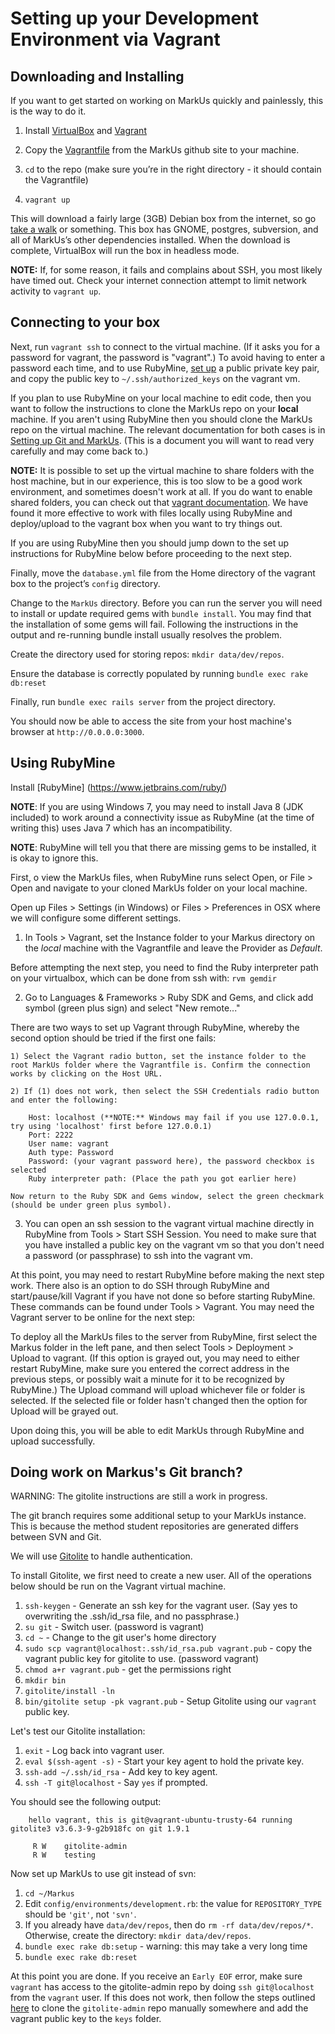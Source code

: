 Setting up your Development Environment via Vagrant
===============================================================

Downloading and Installing
--------------------------
If you want to get started on working on MarkUs quickly and painlessly, this is the way to do it.

1. Install [VirtualBox](https://www.virtualbox.org/) and [Vagrant](http://www.vagrantup.com/)
2. Copy the [Vagrantfile](https://raw.githubusercontent.com/MarkUsProject/Markus/master/Vagrantfile) from the MarkUs github site to your machine.

3. `cd` to the repo (make sure you’re in the right directory - it should contain the Vagrantfile)
4. `vagrant up`

This will download a fairly large (3GB) Debian box from the internet, so go [take a walk](http://news.stanford.edu/news/2014/april/walking-vs-sitting-042414.html) or something. This box has GNOME, postgres, subversion, and all of MarkUs’s other dependencies installed. When the download is complete, VirtualBox will run the box in headless mode.

**NOTE:** If, for some reason, it fails and complains about SSH, you most likely have timed out. Check your internet connection attempt to limit network activity to `vagrant up`.



Connecting to your box
----------------------

Next, run `vagrant ssh` to connect to the virtual machine. (If it asks you for a password for vagrant, the password is "vagrant".)  To avoid having to enter a password each time, and to use RubyMine, [set up](https://www.digitalocean.com/community/tutorials/how-to-set-up-ssh-keys--2) a public private key pair, and copy the public key to `~/.ssh/authorized_keys` on the vagrant vm.

If you plan to use RubyMine on your local machine to edit code, then you want to follow the instructions to clone the MarkUs repo on your **local** machine.  If you aren't using RubyMine then you should clone the MarkUs repo on the virtual machine. The relevant documentation for both cases is in [Setting up Git and MarkUs](GitHowTo).  (This is a document you will want to read very carefully and may come back to.)

**NOTE:** It is possible to set up the virtual machine to share folders with the host machine, but in our experience, this is too slow to be a good work environment, and sometimes doesn't work at all.  If you do want to enable shared folders, you can check out that [vagrant documentation](http://docs.vagrantup.com/v2/synced-folders/).  We have found it more effective to work with files locally using RubyMine and deploy/upload to the vagrant box when you want to try things out.

If you are using RubyMine then you should jump down to the set up instructions for RubyMine below before proceeding to the next step.

Finally, move the `database.yml` file from the Home directory of the vagrant box to the project’s `config` directory.   

Change to the `MarkUs` directory.  Before you can run the server you will need to install or update required gems with `bundle install`.  You may find that the installation of some gems will fail.  Following the instructions in the output and re-running bundle install usually resolves the problem.

Create the directory used for storing repos: `mkdir data/dev/repos`.

Ensure the database is correctly populated by running `bundle exec rake db:reset`

Finally, run `bundle exec rails server` from the project directory. 

You should now be able to access the site from your host machine's browser at `http://0.0.0.0:3000`.


Using RubyMine
--------------

Install [RubyMine] (https://www.jetbrains.com/ruby/)

**NOTE**: If you are using Windows 7, you may need to install Java 8 (JDK included) to work around a connectivity issue as RubyMine (at the time of writing this) uses Java 7 which has an incompatibility.

**NOTE**: RubyMine will tell you that there are missing gems to be installed, it is okay to ignore this.

First, o view the MarkUs files, when RubyMine runs select Open, or File > Open and navigate to your cloned MarkUs folder on your local machine.

Open up Files > Settings  (in Windows) or Files > Preferences in OSX where we will configure some different settings.

1) In Tools > Vagrant, set the Instance folder to your Markus directory on the *local* machine with the Vagrantfile and leave the Provider as *Default*.

Before attempting the next step, you need to find the Ruby interpreter path on your virtualbox, which can be done from ssh with: `rvm gemdir`

2) Go to Languages & Frameworks > Ruby SDK and Gems, and click add symbol (green plus sign) and select "New remote..."

There are two ways to set up Vagrant through RubyMine, whereby the second option should be tried if the first one fails:

    1) Select the Vagrant radio button, set the instance folder to the root MarkUs folder where the Vagrantfile is. Confirm the connection works by clicking on the Host URL.

    2) If (1) does not work, then select the SSH Credentials radio button and enter the following:

```
	Host: localhost (**NOTE:** Windows may fail if you use 127.0.0.1, try using 'localhost' first before 127.0.0.1)
	Port: 2222
	User name: vagrant
	Auth type: Password
	Password: (your vagrant password here), the password checkbox is selected
	Ruby interpreter path: (Place the path you got earlier here)
```

    Now return to the Ruby SDK and Gems window, select the green checkmark (should be under green plus symbol).
    
3. You can open an ssh session to the vagrant virtual machine directly in RubyMine from Tools > Start SSH Session.  You need to make sure that you have installed a public key on the vagrant vm so that you don't need a password (or passphrase) to ssh into the vagrant vm.

At this point, you may need to restart RubyMine before making the next step work. There also is an option to do SSH through RubyMine and start/pause/kill Vagrant if you have not done so before starting RubyMine. These commands can be found under Tools > Vagrant. You may need the Vagrant server to be online for the next step:

To deploy all the MarkUs files to the server from RubyMine, first select the Markus folder in the left pane, and then select Tools > Deployment > Upload to vagrant. (If this option is grayed out, you may need to either restart RubyMine, make sure you entered the correct address in the previous steps, or possibly wait a minute for it to be recognized by RubyMine.)  The Upload command will upload whichever file or folder is selected.  If the selected file or folder hasn't changed then the option for Upload will be grayed out.

Upon doing this, you will be able to edit MarkUs through RubyMine and upload successfully.


Doing work on Markus's Git branch?
----------------------------------

WARNING: The gitolite instructions are still a work in progress.

The git branch requires some additional setup to your MarkUs instance. This is because the method student repositories are generated differs between SVN and Git.

We will use [Gitolite](http://gitolite.com/gitolite/index.html) to handle authentication.

To install Gitolite, we first need to create a new user. All of the operations below should be run on the Vagrant virtual machine.

1. `ssh-keygen` - Generate an ssh key for the vagrant user. (Say yes to overwriting the .ssh/id_rsa file, and no passphrase.)
2. `su git` - Switch user. (password is vagrant)
3. `cd ~` - Change to the git user's home directory
4. `sudo scp vagrant@localhost:.ssh/id_rsa.pub vagrant.pub` - copy the vagrant public key for gitolite to use. (password vagrant)
5. `chmod a+r vagrant.pub` - get the permissions right
6. `mkdir bin`
7. `gitolite/install -ln`
8. `bin/gitolite setup -pk vagrant.pub` - Setup Gitolite using our `vagrant` public key.

Let's test our Gitolite installation:

1. `exit` - Log back into vagrant user.
2. `eval $(ssh-agent -s)` - Start your key agent to hold the private key.
3. `ssh-add ~/.ssh/id_rsa` - Add key to key agent.
4. `ssh -T git@localhost` - Say `yes` if prompted.

You should see the following output:

		hello vagrant, this is git@vagrant-ubuntu-trusty-64 running gitolite3 v3.6.3-9-g2b918fc on git 1.9.1

		 R W    gitolite-admin
		 R W    testing


Now set up MarkUs to use git instead of svn:

1. `cd ~/Markus`
2. Edit `config/environments/development.rb`: the value for `REPOSITORY_TYPE` should be `'git'`, not `'svn'`.
3. If you already have `data/dev/repos`, then do `rm -rf data/dev/repos/*`. Otherwise, create the directory: `mkdir data/dev/repos`.
4. `bundle exec rake db:setup` - warning: this may take a very long time
5. `bundle exec rake db:reset` 

At this point you are done. If you receive an `Early EOF` error, make sure `vagrant` has access to the gitolite-admin repo by doing `ssh git@localhost` from the `vagrant` user. If this does not work, then follow the steps outlined [here](http://gitolite.com/gitolite/emergencies.html) to clone the `gitolite-admin` repo manually somewhere and add the vagrant public key to the `keys` folder.
